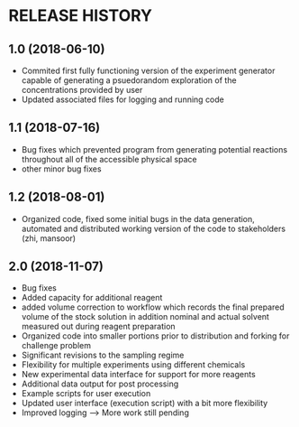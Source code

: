 RELEASE HISTORY
===============

1.0 (2018-06-10)
----------------
  * Commited first fully functioning version of the experiment generator capable of generating a psuedorandom exploration of the concentrations provided by user
  * Updated associated files for logging and running code

1.1 (2018-07-16)
----------------
  * Bug fixes which prevented program from generating potential reactions throughout all of the accessible physical space
  * other minor bug fixes

1.2 (2018-08-01)
--------------------------
  * Organized code, fixed some initial bugs in the data generation, automated and distributed working version of the code to stakeholders (zhi, mansoor)

2.0 (2018-11-07)
---------------------------
  * Bug fixes
  * Added capacity for additional reagent
  * added volume correction to workflow which records the final prepared volume of the stock solution in addition nominal and actual solvent measured out during reagent preparation
  * Organized code into smaller portions prior to distribution and forking for challenge problem
  * Significant revisions to the sampling regime
  * Flexibility for multiple experiments using different chemicals
  * New experimental data interface for support for more reagents
  * Additional data output for post processing
  * Example scripts for user execution
  * Updated user interface (execution script) with a bit more flexibility
  * Improved logging --> More work still pending
